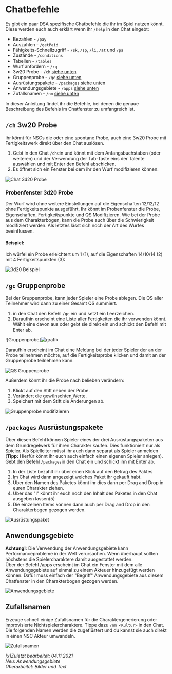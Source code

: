 # Chatbefehle
Es gibt ein paar DSA spezifische Chatbefehle die ihr im Spiel nutzen könnt. Diese werden euch auch erklärt wenn ihr `/help` in den Chat eingebt:

* Bezahlen - `/pay`
* Auszahlen - `/getPaid`
* Fähigkeits-Schnellzugriff - `/sk`, `/sp`, `/li`, `/at` und `/pa`
* Zustände - `/conditions`
* Tabellen - `/tables`
* Wurf anfordern - `/rq`
* 3w20 Probe - `/ch` [siehe unten](de-chatbefehle#ch-3w20-probe)
* Gruppenprobe - `/gc` [siehe unten](de-chatbefehle#gc-gruppenprobe)
* Ausrüstungspakete - `/packages` [siehe unten](de-chatbefehle#packages-ausrüstungspakete)  
* Anwendungsgebiete - `/apps` [siehe unten](de-chatbefehle#anwendungsgebiete)
* Zufallsnamen - `/nm` [siehe unten](de-chatbefehle#zufallsnamen)
  
In dieser Anleitung findet ihr die Befehle, bei denen die genaue Beschreibung des Befehls im Chatfenster zu umfangreich ist.

## `/ch` 3w20 Probe
Ihr könnt für NSCs die oder eine spontane Probe, auch eine 3w20 Probe mit Fertigkeitswerk direkt über den Chat auslösen.
1. Gebt in den Chat `/ch`ein und könnt mit dem Anfangsbuchstaben (oder weiteren) und der Verwendung der Tab-Taste eins der Talente auswählen und mit Enter den Befehl abschicken.   
2. Es öffnet sich ein Fenster bei dem ihr den Wurf modifizieren können.  
  
  ![Chat 3d20 Probe](de/images/de-chatbefehle_0.png)  

### Probenfenster 3d20 Probe
Der Wurf wird ohne weitere Einstellungen auf die Eigenschaften 12/12/12 ohne Fertigkeitspunkte ausgeführt. Ihr könnt im Probenfenster die Probe, Eigenschaften, Fertigkeitspunkte und QS Modifizieren. Wie bei der Probe aus dem Charakterbogen, kann die Probe auch über die Schwierigkeit modifiziert werden. Als letztes lässt sich noch der Art des Wurfes beeinflussen.  
  
#### Beispiel:
Ich würfel ein Probe erleichtert um 1 (1), auf die Eigenschaften 14/10/14 (2) mit 4 Fertigkeitspunkten (3):  
  
![3d20 Beispiel](de/images/de-chatbefehle_1.png)  

## `/gc` Gruppenprobe
Bei der Gruppenprobe, kann jeder Spieler eine Probe ablegen. Die QS aller Teilnehmer wird dann zu einer Gesamt QS summiert.
1. in den Chat den Befehl `/gc` ein und setzt ein Leerzeichen. 
2. Daraufhin erscheint eine Liste aller Fertigkeiten die ihr verwenden könnt. Wählt eine davon aus oder gebt sie direkt ein und schickt den Befehl mit Enter ab.  
  
  ![Gruppenprobe]![grafik](de/images/de-chatbefehle_2.png)  
  
Daraufhin erscheint im Chat eine Meldung bei der jeder Spieler der an der Probe teilnehmen möchte, auf die Fertigkeitsprobe klicken und damit an der Gruppenprobe teilnehmen kann.  
  
  ![QS Gruppenprobe](de/images/de-chatbefehle_3.png)  

  
Außerdem könnt ihr die Probe nach belieben verändern:  
1. Klickt auf den Stift neben der Probe.  
2. Verändert die gewünschten Werte.  
3. Speichert mit dem Stift die Änderungen ab.  
  
  ![Gruppenprobe modifizieren](de/images/de-chatbefehle_4.png)

## `/packages` Ausrüstungspakete
Über diesen Befehl können Spieler  eines der drei Ausrüstungspaketen aus dem Grundregelwerk für ihren Charakter kaufen. Dies funktioniert nur als Spieler. Als Spielleiter müsst ihr auch dann separat als Spieler anmelden (**Tipp:** Hierfür könnt ihr euch auch einfach einen eigenen Spieler anlegen).
Gebt den Befehl `/packages`in den Chat ein und schickt ihn mit Enter ab.
1. In der Liste bezahlt ihr über einen Klick auf den Betrag des Paktes
2. Im Chat wird dann angezeigt welches Paket ihr gekauft habt.
3. Über den Namen des Paketes könnt ihr dies dann per Drag and Drop in euren Charakter ziehen.
4. Über das "I" könnt ihr euch noch den Inhalt des Paketes in den Chat ausgeben lassen(5) 
5. Die einzelnen Items können dann auch per Drag and Drop in den Charakterbogen gezogen werden. 
  
  ![Ausrüstungspaket](de/images/de-chatbefehle_5.png)  
  
## Anwendungsgebiete
**Achtung!**: Die Verwendung der Anwendungsgebiete kann Performanceprobleme in der Welt verursachen. Wenn überhaupt sollten höchstens die Spielercharaktere damit ausgestattet werden.  
Über der Befehl /apps erscheint im Chat ein Fenster mit dem alle Anwendungsgebiete auf einmal zu einem Akteuer hinzugefügt werden können. Dafür muss einfach der "Begriff" Anwendungsgebiete aus diesem Chatfenster in den Charakterbogen gezogen werden. 
  
  ![Anwendungsgebiete](de/images/de-chatbefehle_6.png)

## Zufallsnamen

Erzeuge schnell einige Zufallsnamen für die Charaktergenerierung oder improvisierte Nichtspielercharaktere. Tippe dazu `/nm <Kultur>` in den Chat. Die folgenden Namen werden die zugeflüstert und du kannst sie auch direkt in einen NSC Akteur umwandeln.

![Zufallsnamen](de/images/de-chatbefehle-namen.png)
  
*[x]Zuletzt bearbeitet: 04.11.2021*  
*Neu: Anwendungsgebiete*  
*Überarbeitet: Bilder und Text*
